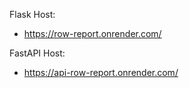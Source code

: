 Flask Host:
- https://row-report.onrender.com/

FastAPI Host:
- https://api-row-report.onrender.com/
